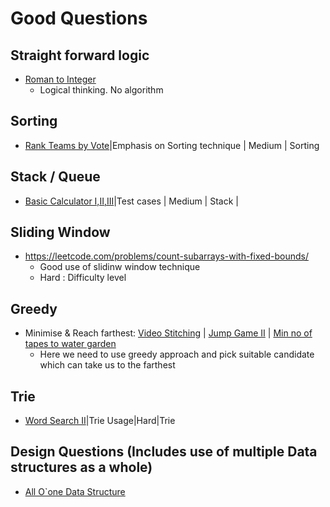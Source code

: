 # Good Questions 

## Straight forward logic
- [Roman to Integer](https://leetcode.com/problems/roman-to-integer/description/)
    - Logical thinking. No algorithm

## Sorting
- [Rank Teams by Vote](https://leetcode.com/problems/rank-teams-by-votes/description/)|Emphasis on Sorting technique | Medium | Sorting

## Stack / Queue
- [Basic Calculator I,II,III](https://leetcode.com/problems/basic-calculator/description/)|Test cases | Medium | Stack |

## Sliding Window
- https://leetcode.com/problems/count-subarrays-with-fixed-bounds/
    - Good use of slidinw window technique
    - Hard : Difficulty level

## Greedy
- Minimise & Reach farthest: [Video Stitching](https://leetcode.com/problems/video-stitching/description/) | [Jump Game II](https://leetcode.com/problems/jump-game-ii/description/) | [Min no of tapes to water garden](https://leetcode.com/problems/minimum-number-of-taps-to-open-to-water-a-garden/description/)
    - Here we need to use greedy approach and pick suitable candidate which can take us to the farthest

## Trie
- [Word Search II](https://leetcode.com/problems/word-search-ii/description/)|Trie Usage|Hard|Trie

## Design Questions (Includes use of multiple Data structures as a whole)
- [All O`one Data Structure](https://leetcode.com/problems/all-oone-data-structure/description/)